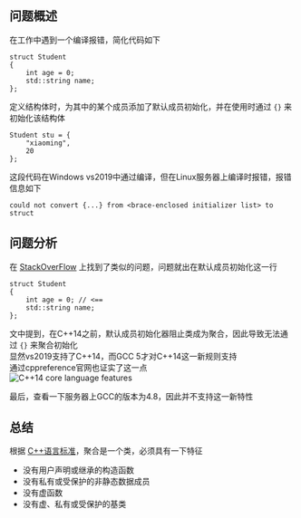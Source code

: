 ## 问题概述
在工作中遇到一个编译报错，简化代码如下
```
struct Student
{
    int age = 0;
    std::string name;
};
```
定义结构体时，为其中的某个成员添加了默认成员初始化，并在使用时通过 `{}` 来初始化该结构体
```
Student stu = { 
    "xiaoming", 
    20 
};
```
这段代码在Windows vs2019中通过编译，但在Linux服务器上编译时报错，报错信息如下
```
could not convert {...} from <brace-enclosed initializer list> to struct
```

## 问题分析
在 [StackOverFlow](https://stackoverflow.com/questions/37776823/could-not-convert-from-brace-enclosed-initializer-list-to-struct) 上找到了类似的问题，问题就出在默认成员初始化这一行
```
struct Student
{
    int age = 0; // <==
    std::string name;
};
```
文中提到，在C++14之前，默认成员初始化器阻止类成为聚合，因此导致无法通过 `{}` 来聚合初始化  
显然vs2019支持了C++14，而GCC 5才对C++14这一新规则支持  
通过cppreference官网也证实了这一点  
![C++14 core language features](https://upload-images.jianshu.io/upload_images/22192996-706a044894fdb65c.png?imageMogr2/auto-orient/strip%7CimageView2/2/w/1240)

最后，查看一下服务器上GCC的版本为4.8，因此并不支持这一新特性

## 总结
根据 [C++语言标准](http://eel.is/c++draft/dcl.init.aggr)，聚合是一个类，必须具有一下特征
- 没有用户声明或继承的构造函数
- 没有私有或受保护的非静态数据成员
- 没有虚函数
- 没有虚、私有或受保护的基类
